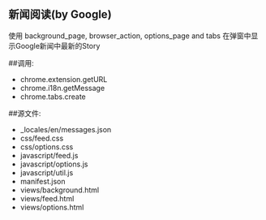 ﻿新闻阅读(by Google)
-----------------
使用 background_page, browser_action, options_page and tabs
在弹窗中显示Google新闻中最新的Story

##调用:
 - chrome.extension.getURL
 - chrome.i18n.getMessage
 - chrome.tabs.create

##源文件:
 - _locales/en/messages.json
 - css/feed.css
 - css/options.css
 - javascript/feed.js
 - javascript/options.js
 - javascript/util.js
 - manifest.json
 - views/background.html
 - views/feed.html
 - views/options.html
